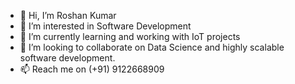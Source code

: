 - 👋 Hi, I’m Roshan Kumar
- 👀 I’m interested in Software Development
- 🌱 I’m currently learning and working with IoT projects
- 💞️ I’m looking to collaborate on Data Science and highly scalable software development.
- 📫 Reach me on (+91) 9122668909

<!---
roshandev77/roshandev77 is a ✨ special ✨ repository because its `README.md` (this file) appears on your GitHub profile.
You can click the Preview link to take a look at your changes.
--->
